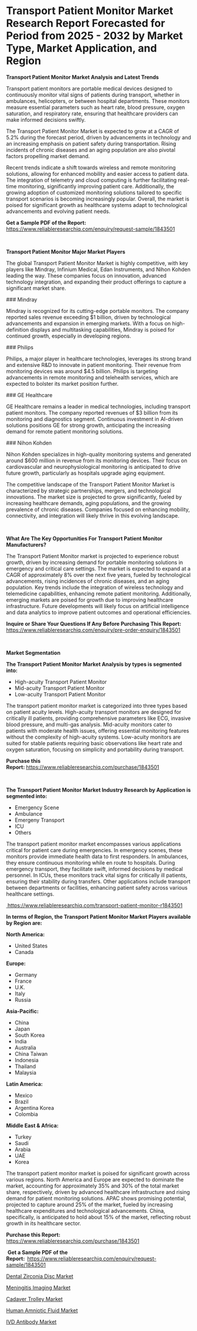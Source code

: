 <p><h1>Transport Patient Monitor Market Research Report Forecasted for Period from 2025 -  2032 by Market Type, Market Application, and Region</h1></p><p><strong>Transport Patient Monitor Market Analysis and Latest Trends</strong></p>
<p><p>Transport patient monitors are portable medical devices designed to continuously monitor vital signs of patients during transport, whether in ambulances, helicopters, or between hospital departments. These monitors measure essential parameters such as heart rate, blood pressure, oxygen saturation, and respiratory rate, ensuring that healthcare providers can make informed decisions swiftly.</p><p>The Transport Patient Monitor Market is expected to grow at a CAGR of 5.2% during the forecast period, driven by advancements in technology and an increasing emphasis on patient safety during transportation. Rising incidents of chronic diseases and an aging population are also pivotal factors propelling market demand. </p><p>Recent trends indicate a shift towards wireless and remote monitoring solutions, allowing for enhanced mobility and easier access to patient data. The integration of telemetry and cloud computing is further facilitating real-time monitoring, significantly improving patient care. Additionally, the growing adoption of customized monitoring solutions tailored to specific transport scenarios is becoming increasingly popular. Overall, the market is poised for significant growth as healthcare systems adapt to technological advancements and evolving patient needs.</p></p>
<p><strong>Get a Sample PDF of the Report:&nbsp;</strong> <a href="https://www.reliableresearchiq.com/enquiry/request-sample/1843501?utm_campaign=1876&utm_medium=2&utm_source=Github&utm_content=ia&utm_term=04032025&utm_id=transport-patient-monitor">https://www.reliableresearchiq.com/enquiry/request-sample/1843501</a></p>
<p>&nbsp;</p>
<p><strong>Transport Patient Monitor Major Market Players</strong></p>
<p><p>The global Transport Patient Monitor Market is highly competitive, with key players like Mindray, Infinium Medical, Edan Instruments, and Nihon Kohden leading the way. These companies focus on innovation, advanced technology integration, and expanding their product offerings to capture a significant market share.</p><p>### Mindray</p><p>Mindray is recognized for its cutting-edge portable monitors. The company reported sales revenue exceeding $1 billion, driven by technological advancements and expansion in emerging markets. With a focus on high-definition displays and multitasking capabilities, Mindray is poised for continued growth, especially in developing regions.</p><p>### Philips</p><p>Philips, a major player in healthcare technologies, leverages its strong brand and extensive R&D to innovate in patient monitoring. Their revenue from monitoring devices was around $4.5 billion. Philips is targeting advancements in remote monitoring and telehealth services, which are expected to bolster its market position further.</p><p>### GE Healthcare</p><p>GE Healthcare remains a leader in medical technologies, including transport patient monitors. The company reported revenues of $3 billion from its monitoring and diagnostics segment. Continuous investment in AI-driven solutions positions GE for strong growth, anticipating the increasing demand for remote patient monitoring solutions.</p><p>### Nihon Kohden</p><p>Nihon Kohden specializes in high-quality monitoring systems and generated around $600 million in revenue from its monitoring devices. Their focus on cardiovascular and neurophysiological monitoring is anticipated to drive future growth, particularly as hospitals upgrade aging equipment.</p><p>The competitive landscape of the Transport Patient Monitor Market is characterized by strategic partnerships, mergers, and technological innovations. The market size is projected to grow significantly, fueled by increasing healthcare demands, aging populations, and the growing prevalence of chronic diseases. Companies focused on enhancing mobility, connectivity, and integration will likely thrive in this evolving landscape.</p></p>
<p>&nbsp;</p>
<p><strong>What Are The Key Opportunities For Transport Patient Monitor Manufacturers?</strong></p>
<p><p>The Transport Patient Monitor market is projected to experience robust growth, driven by increasing demand for portable monitoring solutions in emergency and critical care settings. The market is expected to expand at a CAGR of approximately 8% over the next five years, fueled by technological advancements, rising incidences of chronic diseases, and an aging population. Key trends include the integration of wireless technology and telemedicine capabilities, enhancing remote patient monitoring. Additionally, emerging markets are poised for growth due to improving healthcare infrastructure. Future developments will likely focus on artificial intelligence and data analytics to improve patient outcomes and operational efficiencies.</p></p>
<p><strong>Inquire or Share Your Questions If Any Before Purchasing This Report:</strong> <a href="https://www.reliableresearchiq.com/enquiry/pre-order-enquiry/1843501?utm_campaign=1876&utm_medium=2&utm_source=Github&utm_content=ia&utm_term=04032025&utm_id=transport-patient-monitor">https://www.reliableresearchiq.com/enquiry/pre-order-enquiry/1843501</a></p>
<p>&nbsp;</p>
<p><strong>Market Segmentation</strong></p>
<p><strong>The Transport Patient Monitor Market Analysis by types is segmented into:</strong></p>
<p><ul><li>High-acuity Transport Patient Monitor</li><li>Mid-acuity Transport Patient Monitor</li><li>Low-acuity Transport Patient Monitor</li></ul></p>
<p><p>The transport patient monitor market is categorized into three types based on patient acuity levels. High-acuity transport monitors are designed for critically ill patients, providing comprehensive parameters like ECG, invasive blood pressure, and multi-gas analysis. Mid-acuity monitors cater to patients with moderate health issues, offering essential monitoring features without the complexity of high-acuity systems. Low-acuity monitors are suited for stable patients requiring basic observations like heart rate and oxygen saturation, focusing on simplicity and portability during transport.</p></p>
<p><strong>Purchase this Report:&nbsp;</strong><a href="https://www.reliableresearchiq.com/purchase/1843501?utm_campaign=1876&utm_medium=2&utm_source=Github&utm_content=ia&utm_term=04032025&utm_id=transport-patient-monitor">https://www.reliableresearchiq.com/purchase/1843501</a></p>
<p>&nbsp;</p>
<p><strong>The Transport Patient Monitor Market Industry Research by Application is segmented into:</strong></p>
<p><ul><li>Emergency Scene</li><li>Ambulance</li><li>Emergeny Transport</li><li>ICU</li><li>Others</li></ul></p>
<p><p>The transport patient monitor market encompasses various applications critical for patient care during emergencies. In emergency scenes, these monitors provide immediate health data to first responders. In ambulances, they ensure continuous monitoring while en route to hospitals. During emergency transport, they facilitate swift, informed decisions by medical personnel. In ICUs, these monitors track vital signs for critically ill patients, ensuring their stability during transfers. Other applications include transport between departments or facilities, enhancing patient safety across various healthcare settings.</p></p>
<p><a href="https://www.reliableresearchiq.com/transport-patient-monitor-r1843501?utm_campaign=1876&utm_medium=2&utm_source=Github&utm_content=ia&utm_term=04032025&utm_id=transport-patient-monitor">&nbsp;https://www.reliableresearchiq.com/transport-patient-monitor-r1843501</a></p>
<p><strong>In terms of Region, the Transport Patient Monitor Market Players available by Region are:</strong></p>
<p>
    <p> <strong> North America: </strong>
        <ul>
            <li>United States</li>
            <li>Canada</li>
        </ul>
        </p> 
    <p> <strong> Europe: </strong>
        <ul>
            <li>Germany</li>
            <li>France</li>
            <li>U.K.</li>
            <li>Italy</li>
            <li>Russia</li>
        </ul>
        </p> 
    <p> <strong> Asia-Pacific: </strong>
        <ul>
            <li>China</li>
            <li>Japan</li>
            <li>South Korea</li>
            <li>India</li>
            <li>Australia</li>
            <li>China Taiwan</li>
            <li>Indonesia</li>
            <li>Thailand</li>
            <li>Malaysia</li>
        </ul>
        </p> 
    <p> <strong> Latin America: </strong>
        <ul>
            <li>Mexico</li>
            <li>Brazil</li>
            <li>Argentina Korea</li>
            <li>Colombia</li>
        </ul>
        </p> 
    <p> <strong> Middle East & Africa: </strong>
        <ul>
            <li>Turkey</li>
            <li>Saudi</li>
            <li>Arabia</li>
            <li>UAE</li>
            <li>Korea</li>
        </ul>
    </p>
    </p>
<p><p>The transport patient monitor market is poised for significant growth across various regions. North America and Europe are expected to dominate the market, accounting for approximately 35% and 30% of the total market share, respectively, driven by advanced healthcare infrastructure and rising demand for patient monitoring solutions. APAC shows promising potential, projected to capture around 25% of the market, fueled by increasing healthcare expenditures and technological advancements. China, specifically, is anticipated to hold about 15% of the market, reflecting robust growth in its healthcare sector.</p></p>
<p><strong>Purchase this Report: </strong><a href="https://www.reliableresearchiq.com/purchase/1843501?utm_campaign=1876&utm_medium=2&utm_source=Github&utm_content=ia&utm_term=04032025&utm_id=transport-patient-monitor">https://www.reliableresearchiq.com/purchase/1843501</a></p>
<p>&nbsp;<strong>Get a Sample PDF of the Report:&nbsp;&nbsp;</strong><a href="https://www.reliableresearchiq.com/enquiry/request-sample/1843501?utm_campaign=1876&utm_medium=2&utm_source=Github&utm_content=ia&utm_term=04032025&utm_id=transport-patient-monitor">https://www.reliableresearchiq.com/enquiry/request-sample/1843501</a></p>
<p><strong></strong></p>
<p><p><a href="https://github.com/kemauteve/Market-Research-Report-List-1/blob/main/dental-zirconia-disc-market.md?utm_campaign=1876&utm_medium=2&utm_source=Github&utm_content=ia&utm_term=04032025&utm_id=transport-patient-monitor">Dental Zirconia Disc Market</a></p><p><a href="https://github.com/haklagjbj/Market-Research-Report-List-1/blob/main/meningitis-imaging-market.md?utm_campaign=1876&utm_medium=2&utm_source=Github&utm_content=ia&utm_term=04032025&utm_id=transport-patient-monitor">Meningitis Imaging Market</a></p><p><a href="https://github.com/totrisammir/Market-Research-Report-List-1/blob/main/cadaver-trolley-market.md?utm_campaign=1876&utm_medium=2&utm_source=Github&utm_content=ia&utm_term=04032025&utm_id=transport-patient-monitor">Cadaver Trolley Market</a></p><p><a href="https://github.com/latilsmickl8/Market-Research-Report-List-1/blob/main/human-amniotic-fluid-market.md?utm_campaign=1876&utm_medium=2&utm_source=Github&utm_content=ia&utm_term=04032025&utm_id=transport-patient-monitor">Human Amniotic Fluid Market</a></p><p><a href="https://github.com/habyoneub/Market-Research-Report-List-1/blob/main/ivd-antibody-market.md?utm_campaign=1876&utm_medium=2&utm_source=Github&utm_content=ia&utm_term=04032025&utm_id=transport-patient-monitor">IVD Antibody Market</a></p></p>